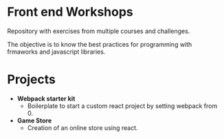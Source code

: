# Front end Workshops

Repository with exercises from multiple courses and challenges.

The objective is to know the best practices for programming with frmaworks and javascript libraries.

# Projects

- **Webpack starter kit**
  - Boilerplate to start a custom react project by setting webpack from 0.
- **Game Store**
  - Creation of an online store using react.